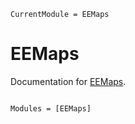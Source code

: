 ```@meta
CurrentModule = EEMaps
```

# EEMaps

Documentation for [EEMaps](https://github.com/marcosdasilva/EEMaps.jl).

```@index
```

```@autodocs
Modules = [EEMaps]
```
